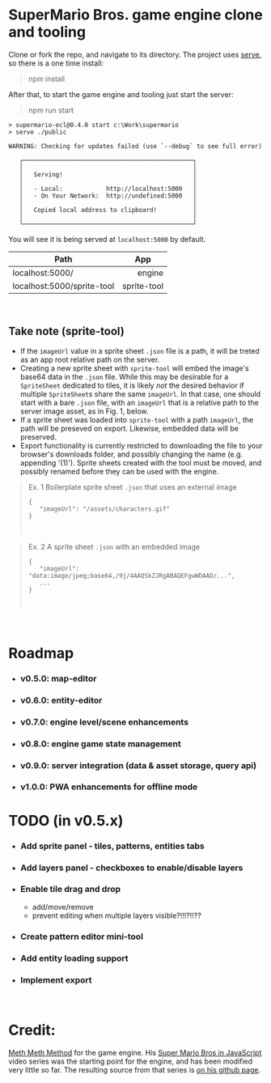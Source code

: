 # SuperMario Bros. game engine clone  and tooling

Clone or fork the repo, and navigate to its directory.
The project uses [serve](npmjs.com/package/serve), so there is a one time install:
> npm install

After that, to start the game engine and tooling just start the server:
> npm run start

```
> supermario-ecl@0.4.0 start c:\Work\supermario
> serve ./public

WARNING: Checking for updates failed (use `--debug` to see full error)

   ┌───────────────────────────────────────────────┐
   │                                               │
   │   Serving!                                    │
   │                                               │
   │   - Local:            http://localhost:5000   │
   │   - On Your Network:  http://undefined:5000   │
   │                                               │
   │   Copied local address to clipboard!          │
   │                                               │
   └───────────────────────────────────────────────┘
```

You will see it is being served at `localhost:5000` by default.

<table>
<thead><th style='text-align:center;'>Path</th>
       <th style='text-align:center;'>App</th></thead>
<tr><td>localhost:5000/</td>
    <td style='text-align:right;'>engine</td></tr>
<tr><td>localhost:5000/sprite-tool</td>
    <td style='text-align:right;'>sprite-tool</td></tr>
</table>

&nbsp;

## Take note (sprite-tool)
* If the `imageUrl` value in a sprite sheet `.json` file is a path, it will be treted as an app root relative path on the server.
* Creating a new sprite sheet with `sprite-tool` will embed the image's base64 data in the `.json` file.  While this may be desirable for a `SpriteSheet` dedicated to tiles, it is likely *not* the desired behavior if multiple `SpriteSheet`s share the same `imageUrl`.  In that case, one should start with a bare `.json` file, with an `imageUrl` that is a relative path to the server image asset, as in Fig. 1, below.
* If a sprite sheet was loaded into `sprite-tool` with a path `imageUrl`, the path will be preseved on export.  Likewise, embedded data will be preserved.
* Export functionality is currently restricted to downloading the file to your browser's downloads folder, and possibly changing the name (e.g. appending '(1)').  Sprite sheets created with the tool must be moved, and possibly renamed before they can be used with the engine.

> Ex. 1 Boilerplate sprite sheet `.json` that uses an external image<br/>
> ```
> {
>    "imageUrl": "/assets/characters.gif"
> }
> ```
> <br />

> Ex. 2 A sprite sheet `.json` with an embedded image
> ```
> {
>    "imageUrl": "data:image/jpeg;base64,/9j/4AAQSkZJRgABAQEFgwWDAAD/...",
>    ...
> }
>
> ```
> <br/>

&nbsp;

# Roadmap

* ### v0.5.0: map-editor
* ### v0.6.0: entity-editor
* ### v0.7.0: engine level/scene enhancements
* ### v0.8.0: engine game state management
* ### v0.9.0: server integration (data & asset storage, query api)
* ### v1.0.0: PWA enhancements for offline mode

# TODO (in v0.5.x)

* ### Add sprite panel - tiles, patterns, entities tabs
* ### Add layers panel - checkboxes to enable/disable layers
* ### Enable tile drag and drop 
    * add/move/remove 
    * prevent editing when multiple layers visible?!!!?!!??
* ### Create pattern editor mini-tool
* ### Add entity loading support
* ### Implement export

&nbsp;

# Credit:
[Meth Meth Method](https://www.youtube.com/channel/UC8A0M0eDttdB11MHxX58vXQ) for the game engine.  His [Super Mario Bros in JavaScript](https://www.youtube.com/playlist?list=PLS8HfBXv9ZWWe8zXrViYbIM2Hhylx8DZx) video series was the starting point for the engine, and has been modified very little so far.  The resulting source from that series is [on his github page](https://github.com/meth-meth-method/super-mario).